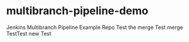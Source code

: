 # multibranch-pipeline-demo
Jenkins Multibranch Pipeline Example Repo 
Test the merge
Test merge
TestTest
new Test
